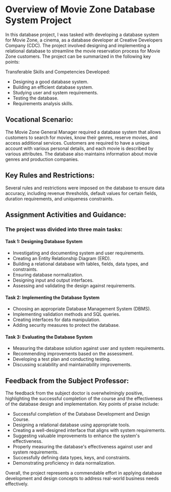 # Overview of Movie Zone Database System Project

In this database project, I was tasked with developing a database system for Movie Zone, a cinema, as a database developer at Creative Developers Company (CDC). The project involved designing and implementing a relational database to streamline the movie reservation process for Movie Zone customers. The project can be summarized in the following key points:

Transferable Skills and Competencies Developed:

- Designing a good database system.
- Building an efficient database system.
- Studying user and system requirements.
- Testing the database.
- Requirements analysis skills.

## Vocational Scenario:
The Movie Zone General Manager required a database system that allows customers to search for movies, know their genres, reserve movies, and access additional services. Customers are required to have a unique account with various personal details, and each movie is described by various attributes. The database also maintains information about movie genres and production companies.

## Key Rules and Restrictions:
Several rules and restrictions were imposed on the database to ensure data accuracy, including revenue thresholds, default values for certain fields, duration requirements, and uniqueness constraints.

## Assignment Activities and Guidance:
### The project was divided into three main tasks:

#### Task 1: Designing Database System

- Investigating and documenting system and user requirements.
- Creating an Entity Relationship Diagram (ERD).
- Building a relational database with tables, fields, data types, and constraints.
- Ensuring database normalization.
- Designing input and output interfaces.
- Assessing and validating the design against requirements.

#### Task 2: Implementing the Database System
- Choosing an appropriate Database Management System (DBMS).
- Implementing validation methods and SQL queries.
- Creating interfaces for data manipulation.
- Adding security measures to protect the database.

#### Task 3: Evaluating the Database System
- Measuring the database solution against user and system requirements.
- Recommending improvements based on the assessment.
- Developing a test plan and conducting testing.
- Discussing scalability and maintainability improvements.

## Feedback from the Subject Professor:
The feedback from the subject doctor is overwhelmingly positive, highlighting the successful completion of the course and the effectiveness of the database design and implementation. Key points of praise include:
- Successful completion of the Database Development and Design Course.
- Designing a relational database using appropriate tools.
- Creating a well-designed interface that aligns with system requirements.
- Suggesting valuable improvements to enhance the system's effectiveness.
- Properly measuring the database's effectiveness against user and system requirements.
- Successfully defining data types, keys, and constraints.
- Demonstrating proficiency in data normalization.

Overall, the project represents a commendable effort in applying database development and design concepts to address real-world business needs effectively.
